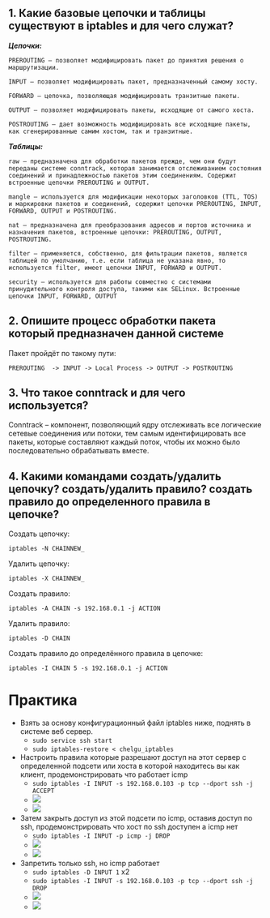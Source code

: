 
## 1. Какие базовые цепочки и таблицы существуют в iptables и для чего служат?

**_Цепочки:_**

	PREROUTING – позволяет модифицировать пакет до принятия решения о маршрутизации.

	INPUT – позволяет модифицировать пакет, предназначенный самому хосту.

	FORWARD – цепочка, позволяющая модифицировать транзитные пакеты.

	OUTPUT – позволяет модифицировать пакеты, исходящие от самого хоста.

	POSTROUTING – дает возможность модифицировать все исходящие пакеты, как сгенерированные самим хостом, так и транзитные.

**_Таблицы:_**

	raw – предназначена для обработки пакетов прежде, чем они будут переданы системе conntrack, которая занимается отслеживанием состояния соединений и принадлежностью пакетов этим соединениям. Содержит встроенные цепочки PREROUTING и OUTPUT.

	mangle – используется для модификации некоторых заголовков (TTL, TOS) и маркировки пакетов и соединений, содержит цепочки PREROUTING, INPUT, FORWARD, OUTPUT и POSTROUTING.

	nat – предназначена для преобразования адресов и портов источника и назначения пакетов, встроенные цепочки: PREROUTING, OUTPUT, POSTROUTING.

	filter – применяется, собственно, для фильтрации пакетов, является таблицей по умолчанию, т.е. если таблица не указана явно, то используется filter, имеет цепочки INPUT, FORWARD и OUTPUT.

	security – используется для работы совместно с системами принудительного контроля доступа, такими как SELinux. Встроенные цепочки INPUT, FORWARD, OUTPUT
## 2. Опишите процесс обработки пакета который предназначен данной системе
Пакет пройдёт по такому пути:

	PREROUTING  -> INPUT -> Local Process -> OUTPUT -> POSTROUTING
## 3. Что такое conntrack и для чего используется?
Conntrack – компонент, позволяющий ядру отслеживать все логические сетевые соединения или потоки, тем самым идентифицировать все пакеты, которые составляют каждый поток, чтобы их можно было последовательно обрабатывать вместе.
## 4. Какими командами создать/удалить цепочку? создать/удалить правило? создать правило до определенного правила в цепочке?
Создать цепочку:

	iptables -N CHAINNEW_
Удалить цепочку:

	iptables -X CHAINNEW_

Создать правило:

	iptables -A CHAIN -s 192.168.0.1 -j ACTION

Удалить правило:

	iptables -D CHAIN

Создать правило до определённого правила в цепочке:

	iptables -I CHAIN 5 -s 192.168.0.1 -j ACTION

# Практика

 - Взять за основу конфигурационный файл iptables ниже, поднять в системе веб сервер. 
	- `sudo service ssh start`
	- `sudo iptables-restore < chelgu_iptables`
 - Настроить правила которые разрешают доступ на этот сервер с определенной подсети или хоста в которой находитесь вы как клиент, продемонстрировать что работает icmp
	- `sudo iptables -I INPUT -s 192.168.0.103 -p tcp --dport ssh -j ACCEPT`
	- ![](https://i.imgur.com/hLPHY7H.png)
	- ![](https://i.imgur.com/ie7qg7n.png)
- Затем закрыть доступ из этой подсети по icmp, оставив доступ по ssh, продемонстрировать что хост по ssh доступен а icmp нет
	- `sudo iptables -I INPUT -p icmp -j DROP`
	- ![](https://i.imgur.com/XjP7go4.png)
	- ![](https://i.imgur.com/RASPUAA.png)
- Запретить только ssh, но icmp работает
	- `sudo iptables -D INPUT 1` x2
	- `sudo iptables -I INPUT -s 192.168.0.103 -p tcp --dport ssh -j DROP`
	- ![](https://i.imgur.com/lugfO20.png)
	- ![](https://i.imgur.com/MzwMDKR.png)